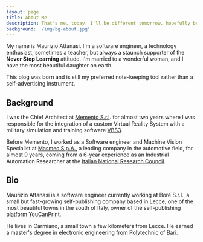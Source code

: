 ```yaml
---
layout: page
title: About Me
description: That's me, today. I'll be different tomorrow, hopefully better.
background: '/img/bg-about.jpg'
---
```


My name is Maurizio Attanasi. I'm a software engineer, a technology enthusiast, sometimes a teacher, but always a staunch supporter of the **Never Stop Learning** attitude. I'm married to a wonderful woman, and I have the most beautiful daughter on earth.

This blog was born and is still my preferred note-keeping tool rather than a self-advertising instrument.

## Background

I was the Chief Architect at [Memento S.r.l](http://www.memento-productions.net/). for almost two years where I was responsible for the integration of a custom Virtual Reality System with a military simulation and training software [VBS3](https://bisimulations.com/products/vbs3).

Before Memento, I worked as a Software engineer and Machine Vision Specialist at [Masmec S.p.A.](https://www.masmec.com/), a leading company in the automotive field, for almost 9 years, coming from a 6-year experience as an Industrial Automation Researcher at the [Italian National Research Council](https://www.stiima.cnr.it/it/).

## Bio

Maurizio Attanasi is a software engineer currently working at Borè S.r.l., a small but fast-growing self-publishing company based in Lecce, one of the most beautiful towns in the south of Italy, owner of the self-publishing platform [YouCanPrint](https://www.youcanprint.it/).

He lives in Carmiano, a small town a few kilometers from Lecce. He earned a master's degree in electronic engineering from Polytechnic of Bari.
